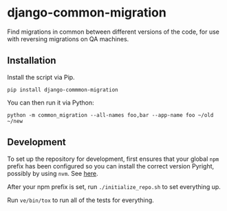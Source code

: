 # django-common-migration

Find migrations in common between different versions of the code, for use with
reversing migrations on QA machines.

## Installation

Install the script via Pip.

`pip install django-commmon-migration`

You can then run it via Python:

`python -m common_migration --all-names foo,bar --app-name foo ~/old ~/new`

## Development

To set up the repository for development, first ensures that your global `npm`
prefix has been configured so you can install the correct version Pyright,
possibly by using `nvm`. See
[here](https://npm.github.io/installation-setup-docs/installing/a-note-on-permissions.html).

After your npm prefix is set, run `./initialize_repo.sh` to set everything up.

Run `ve/bin/tox` to run all of the tests for everything.
